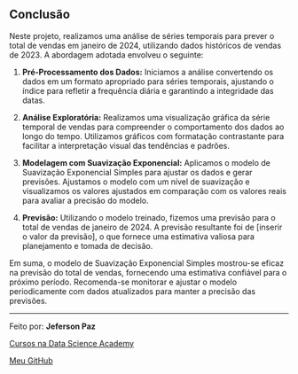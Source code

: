 ## Conclusão

Neste projeto, realizamos uma análise de séries temporais para prever o total de vendas em janeiro de 2024, utilizando dados históricos de vendas de 2023. A abordagem adotada envolveu o seguinte:

1. **Pré-Processamento dos Dados:** Iniciamos a análise convertendo os dados em um formato apropriado para séries temporais, ajustando o índice para refletir a frequência diária e garantindo a integridade das datas.

2. **Análise Exploratória:** Realizamos uma visualização gráfica da série temporal de vendas para compreender o comportamento dos dados ao longo do tempo. Utilizamos gráficos com formatação contrastante para facilitar a interpretação visual das tendências e padrões.

3. **Modelagem com Suavização Exponencial:** Aplicamos o modelo de Suavização Exponencial Simples para ajustar os dados e gerar previsões. Ajustamos o modelo com um nível de suavização e visualizamos os valores ajustados em comparação com os valores reais para avaliar a precisão do modelo.

4. **Previsão:** Utilizando o modelo treinado, fizemos uma previsão para o total de vendas de janeiro de 2024. A previsão resultante foi de [inserir o valor da previsão], o que fornece uma estimativa valiosa para planejamento e tomada de decisão.

Em suma, o modelo de Suavização Exponencial Simples mostrou-se eficaz na previsão do total de vendas, fornecendo uma estimativa confiável para o próximo período. Recomenda-se monitorar e ajustar o modelo periodicamente com dados atualizados para manter a precisão das previsões.

---

Feito por: **Jeferson Paz**

[Cursos na Data Science Academy](https://www.datascienceacademy.com.br)

[Meu GitHub](https://github.com/jeferson-paz)
